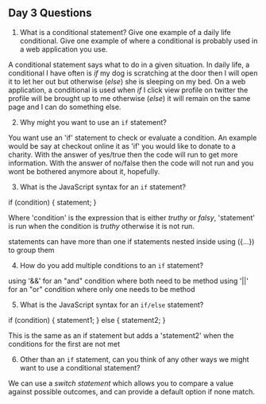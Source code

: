 ## Day 3 Questions

1. What is a conditional statement? Give one example of a daily life conditional. Give one example of where a conditional is probably used in a web application you use.

A conditional statement says what to do in a given situation. In daily life, a conditional I have often is *if* my dog is scratching at the door then I will open it to let her out but otherwise (*else*) she is sleeping on my bed. On a web application, a conditional is used when *if* I click view profile on twitter the profile will be brought up to me otherwise (*else*) it will remain on the same page and I can do something else.

2. Why might you want to use an `if` statement?

You want use an 'if' statement to check or evaluate a condition. An example would be say at checkout online it as 'if' you would like to donate to a charity. With the answer of yes/true then the code will run to get more information. With the answer of no/false then the code will not run and you wont be bothered anymore about it, hopefully.

3. What is the JavaScript syntax for an `if` statement?

if (condition) {
  statement;
}

Where 'condition' is the expression that is either *truthy* or *falsy*, 'statement' is run when the condition is *truthy* otherwise it is not run.

statements can have more than one if statements nested inside using ({...}) to group them

4. How do you add multiple conditions to an `if` statement?

using '&&' for an "and" condition where both need to be method
using '||' for an "or" condition where only one needs to be method

5. What is the JavaScript syntax for an `if/else` statement?

if (condition) {
  statement1;
} else {
  statement2;
}

This is the same as an if statement but adds a 'statement2' when the conditions for the first are not met

6. Other than an `if` statement, can you think of any other ways we might want to use a conditional statement?

We can use a *switch statement* which allows you to compare a value against possible outcomes, and can provide a default option if none match.
